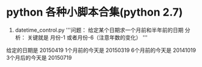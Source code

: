 # python 各种小脚本合集(python 2.7)
1) datetime_control.py
'''问题： 给定某个日期求一个月前和半年前的日期
   分析： 关键就是 月份-1 或者月份-6（注意年数的变化）
'''
>>> 
给定的日期是 20150419
1个月前的今天是 20150319
6个月前的今天是 20141019
3个月后的今天是 20150719
>>> 
